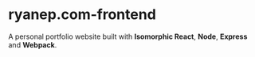 # ryanep.com-frontend

A personal portfolio website built with **Isomorphic React**, **Node**, **Express** and **Webpack**.